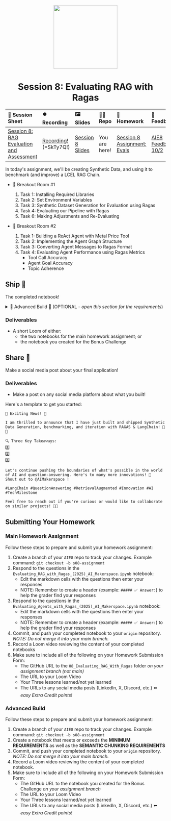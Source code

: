 <p align = "center" draggable=”false” ><img src="https://github.com/AI-Maker-Space/LLM-Dev-101/assets/37101144/d1343317-fa2f-41e1-8af1-1dbb18399719" 
     width="200px"
     height="auto"/>
</p>

## <h1 align="center" id="heading">Session 8: Evaluating RAG with Ragas</h1>

| 📰 Session Sheet | ⏺️ Recording     | 🖼️ Slides        | 👨‍💻 Repo         | 📝 Homework      | 📁 Feedback       |
|:-----------------|:-----------------|:-----------------|:-----------------|:-----------------|:-----------------|
| [Session 8: RAG Evaluation and Assessment](https://www.notion.so/Session-8-RAG-Evaluation-and-Assessment-26acd547af3d804895d5fff253b7aff2) |[Recording!](https://us02web.zoom.us/rec/share/qyMTxP5AjaK5broHfiotCvMa1dDCRTaSB25UZKCxAMVjhKQheZFAbloVjqQVobgM.M-MSJ4k6Ok9Y2fXq) (=SkTy7Q!) | [Session 8 Slides](https://www.canva.com/design/DAG0rMu5dMs/38MBv-Dly5Y0wBvfzqYixQ/edit?utm_content=DAG0rMu5dMs&utm_campaign=designshare&utm_medium=link2&utm_source=sharebutton) | You are here! | [Session 8 Assignment: Evals](https://forms.gle/7P4rv4oPBxhZAx2e7) | [AIE8 Feedback 10/2](https://forms.gle/sZ6RHUUFcuoZgG7x5)

In today's assignment, we'll be creating Synthetic Data, and using it to benchmark (and improve) a LCEL RAG Chain.

- 🤝 Breakout Room #1
  1. Task 1: Installing Required Libraries
  2. Task 2: Set Environment Variables
  3. Task 3: Synthetic Dataset Generation for Evaluation using Ragas
  4. Task 4: Evaluating our Pipeline with Ragas
  5. Task 6: Making Adjustments and Re-Evaluating

- 🤝 Breakout Room #2
  1. Task 1: Building a ReAct Agent with Metal Price Tool
  2. Task 2: Implementing the Agent Graph Structure
  3. Task 3: Converting Agent Messages to Ragas Format
  4. Task 4: Evaluating Agent Performance using Ragas Metrics
     - Tool Call Accuracy
     - Agent Goal Accuracy  
     - Topic Adherence

## Ship 🚢

The completed notebook!

<details>
<summary>🚧 Advanced Build 🚧 (OPTIONAL - <i>open this section for the requirements</i>)</summary>

> NOTE: Completing this challenge will provide full marks on the assignment, regardless of the completion of the notebook. You do not need to complete this in the notebook for full marks.

##### **MINIMUM REQUIREMENTS**:

1. Baseline `LangGraph RAG` Application using `NAIVE RETRIEVAL`
2. Baseline Evaluation using `RAGAS METRICS`
  - [Faithfulness](https://docs.ragas.io/en/stable/concepts/metrics/faithfulness.html)
  - [Answer Relevancy](https://docs.ragas.io/en/stable/concepts/metrics/answer_relevance.html)
  - [Context Precision](https://docs.ragas.io/en/stable/concepts/metrics/context_precision.html)
  - [Context Recall](https://docs.ragas.io/en/stable/concepts/metrics/context_recall.html)
  - [Answer Correctness](https://docs.ragas.io/en/stable/concepts/metrics/answer_correctness.html)
3. Implement a `SEMANTIC CHUNKING STRATEGY`.
4. Create an `LangGraph RAG` Application using `SEMANTIC CHUNKING` with `NAIVE RETRIEVAL`.
5. Compare and contrast results.

##### **SEMANTIC CHUNKING REQUIREMENTS**:

Chunk semantically similar (based on designed threshold) sentences, and then paragraphs, greedily, up to a maximum chunk size. Minimum chunk size is a single sentence.

## 🧠 Custom Semantic Chunking Implementation

This repository includes a custom semantic chunking implementation that meets the exact requirements specified above. The implementation is located in `Semantic_Chunking_RAG_Evaluation.ipynb`.

### ✅ **Features Implemented:**

1. **Semantic Sentence Grouping**: Groups semantically similar sentences based on cosine similarity threshold
2. **Greedy Paragraph Splitting**: When chunks exceed max size, splits by paragraphs greedily
3. **Size Enforcement**: Respects both minimum (single sentence) and maximum chunk sizes
4. **Configurable Parameters**: Adjustable similarity threshold, max/min chunk sizes

### 🔧 **Technical Implementation:**

- **Function-Based Design**: Simple, clean function instead of complex OOP
- **Scikit-learn Integration**: Uses `cosine_similarity` for robust similarity calculations
- **NLTK Tokenization**: Uses `punkt_tab` for accurate sentence tokenization
- **LangGraph Integration**: Seamlessly integrates with LangGraph RAG applications
- **RAGAS Evaluation**: Comprehensive evaluation using all five RAGAS metrics

### 📊 **Function Signature:**

```python
def semantic_chunk_documents(
    documents: List[Document], 
    embeddings_model,
    similarity_threshold: float = 0.7,
    max_chunk_size: int = 1000,
    min_chunk_size: int = 50
) -> List[Document]:
```

### 🎯 **Usage Example:**

```python
# Create semantic chunks
semantic_chunks = semantic_chunk_documents(
    documents=docs,
    embeddings_model=embeddings,
    similarity_threshold=0.7,
    max_chunk_size=1000,
    min_chunk_size=50
)

# Use in RAG application
semantic_vector_store = Qdrant.from_documents(
    documents=semantic_chunks,
    embedding=embeddings,
    location=":memory:",
    collection_name="semantic_rag"
)
```

### 📈 **Evaluation Metrics:**

The implementation includes comprehensive evaluation using RAGAS metrics:
- **Faithfulness**: Measures factual consistency between answer and context
- **Answer Relevancy**: Evaluates how relevant the answer is to the question
- **Context Precision**: Measures precision of retrieved context
- **Context Recall**: Measures recall of relevant context
- **Answer Correctness**: Overall correctness of the generated answer

### 🚀 **Key Benefits:**

- **Exact Requirements Match**: Meets all specified semantic chunking requirements
- **Simple & Maintainable**: Clean function-based implementation
- **Production Ready**: Robust error handling and edge case management
- **Comprehensive Evaluation**: Full RAGAS metrics evaluation and comparison
- **Flexible Configuration**: Easy parameter tuning for different use cases

Have fun!
</details>

### Deliverables

- A short Loom of either:
  - the two notebooks for the main homework assignment; or
  - the notebook you created for the Bonus Challenge

## Share 🚀

Make a social media post about your final application!

### Deliverables

- Make a post on any social media platform about what you built!

Here's a template to get you started:

```
🚀 Exciting News! 🚀

I am thrilled to announce that I have just built and shipped Synthetic Data Generation, benchmarking, and iteration with RAGAS & LangChain! 🎉🤖

🔍 Three Key Takeaways:
1️⃣ 
2️⃣ 
3️⃣ 

Let's continue pushing the boundaries of what's possible in the world of AI and question-answering. Here's to many more innovations! 🚀
Shout out to @AIMakerspace !

#LangChain #QuestionAnswering #RetrievalAugmented #Innovation #AI #TechMilestone

Feel free to reach out if you're curious or would like to collaborate on similar projects! 🤝🔥
```

## Submitting Your Homework

### Main Homework Assignment

Follow these steps to prepare and submit your homework assignment:
1. Create a branch of your `AIE8` repo to track your changes. Example command: `git checkout -b s08-assignment`
2. Respond to the questions in the `Evaluating_RAG_with_Ragas_(2025)_AI_Makerspace.ipynb` notebook:
    + Edit the markdown cells with the questions then enter your responses
    + NOTE: Remember to create a header (example: `##### ✅ Answer:`) to help the grader find your responses
3. Respond to the questions in the `Evaluating_Agents_with_Ragas_(2025)_AI_Makerspace.ipynb` notebook:
    + Edit the markdown cells with the questions then enter your responses
    + NOTE: Remember to create a header (example: `##### ✅ Answer:`) to help the grader find your responses
4. Commit, and push your completed notebook to your `origin` repository. _NOTE: Do not merge it into your main branch._
5. Record a Loom video reviewing the content of your completed notebooks
6. Make sure to include all of the following on your Homework Submission Form:
    + The GitHub URL to the `08_Evaluating_RAG_With_Ragas` folder _on your assignment branch (not main)_
    + The URL to your Loom Video
    + Your Three lessons learned/not yet learned
    + The URLs to any social media posts (LinkedIn, X, Discord, etc.) ⬅️ _easy Extra Credit points!_

### Advanced Build

Follow these steps to prepare and submit your homework assignment:
1. Create a branch of your `AIE8` repo to track your changes. Example command: `git checkout -b s08-assignment`
2. Create a notebook that meets or exceeds the **MINIMUM REQUIREMENTS** as well as the **SEMANTIC CHUNKING REQUIREMENTS**
3. Commit, and push your completed notebook to your `origin` repository. _NOTE: Do not merge it into your main branch._
4. Record a Loom video reviewing the content of your completed notebook.
5. Make sure to include all of the following on your Homework Submission Form:
    + The GitHub URL to the notebook you created for the Bonus Challenge _on your assignment branch_
    + The URL to your Loom Video
    + Your Three lessons learned/not yet learned
    + The URLs to any social media posts (LinkedIn, X, Discord, etc.) ⬅️ _easy Extra Credit points!_
